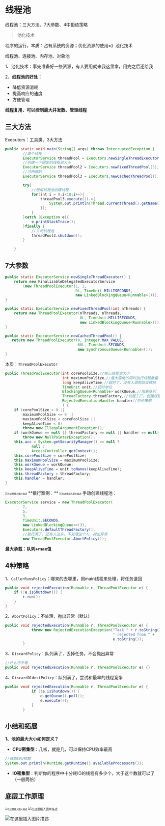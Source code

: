 # 线程池

线程池：三大方法、7大参数、4中拒绝策略

> 池化技术

程序的运行，本质：占有系统的资源；优化资源的使用=》池化技术

线程池、连接池、内存池、对象池

1、池化技术：事先准备好一些资源，有人要用就来我这里拿，用完之后还给我

2、**线程池的好处：**
- 降低资源消耗
- 提高响应的速度
- 方便管理

**线程复用、可以控制最大并发数、管理线程**

## 三大方法
Executors：工具类、3大方法

```java
public static void main(String[] args) throws InterruptedException {
        //单个线程
        ExecutorService threadPool = Executors.newSingleThreadExecutor();
        //创建一个固定的线程池大小
        ExecutorService threadPool2 = Executors.newFixedThreadPool(5);
        //可伸缩的
        ExecutorService threadPool3 = Executors.newCachedThreadPool();

        try{
            //使用线程池创建线程
            for(int i = 0;i<10;i++){
                threadPool3.execute(()->{
                    System.out.println(Thread.currentThread().getName());
                });
            }
        }catch (Exception e){
            e.printStackTrace();
        }finally {
            //关闭线程池
            threadPool3.shutdown();
        }

    }
```
## 7大参数

```java
public static ExecutorService newSingleThreadExecutor() {
    return new FinalizableDelegatedExecutorService
        (new ThreadPoolExecutor(1, 1,
                                0L, TimeUnit.MILLISECONDS,
                                new LinkedBlockingQueue<Runnable>()));
}
```

```java
public static ExecutorService newFixedThreadPool(int nThreads) {
    return new ThreadPoolExecutor(nThreads, nThreads,
                                  0L, TimeUnit.MILLISECONDS,
                                  new LinkedBlockingQueue<Runnable>());
}
```

```java
public static ExecutorService newCachedThreadPool() {
   return new ThreadPoolExecutor(0, Integer.MAX_VALUE,
                                 60L, TimeUnit.SECONDS,
                                 new SynchronousQueue<Runnable>());
}
```

本质：`ThreadPoolExecutor`

```java
public ThreadPoolExecutor(int corePoolSize,//核心线程池大小
                          int maximumPoolSize,//最大容纳的同时执行线程数量
                          long keepAliveTime,//超时了，没有人调用就会释放
                          TimeUnit unit,//超时单位
                          BlockingQueue<Runnable> workQueue,//阻塞队列
                          ThreadFactory threadFactory,//线程工厂，创建线程的，一般不动
                          RejectedExecutionHandler handler//拒绝策略
                          ) {
    if (corePoolSize < 0 ||
        maximumPoolSize <= 0 ||
        maximumPoolSize < corePoolSize ||
        keepAliveTime < 0)
        throw new IllegalArgumentException();
    if (workQueue == null || threadFactory == null || handler == null)
        throw new NullPointerException();
    this.acc = System.getSecurityManager() == null ?
            null :
            AccessController.getContext();
    this.corePoolSize = corePoolSize;
    this.maximumPoolSize = maximumPoolSize;
    this.workQueue = workQueue;
    this.keepAliveTime = unit.toNanos(keepAliveTime);
    this.threadFactory = threadFactory;
    this.handler = handler;
}
```
<img src="https://img-blog.csdnimg.cn/20210318155930199.png?x-oss-process=image/watermark,type_ZmFuZ3poZW5naGVpdGk,shadow_10,text_aHR0cHM6Ly9ibG9nLmNzZG4ubmV0L3FxXzQ1NjUwODk5,size_16,color_FFFFFF,t_70" alt="在这里插入图片描述" style="zoom:50%;" />
**银行案例：**
<img src="https://img-blog.csdnimg.cn/2021031816040788.png?x-oss-process=image/watermark,type_ZmFuZ3poZW5naGVpdGk,shadow_10,text_aHR0cHM6Ly9ibG9nLmNzZG4ubmV0L3FxXzQ1NjUwODk5,size_16,color_FFFFFF,t_70" alt="在这里插入图片描述" style="zoom:50%;" />
手动创建线程池：

```java
ExecutorService service = new ThreadPoolExecutor(
        2,
        5,
        3,
        TimeUnit.SECONDS,
        new LinkedBlockingQueue<>(3),
        Executors.defaultThreadFactory(),
        //银行满了，还有人进来，不处理这个人，抛出异常
        new ThreadPoolExecutor.AbortPolicy());
```
**最大承载：队列+max值**

## 4种策略
1、`CallerRunsPolicy`：哪来的去哪里，用main线程来处理，将任务退回

```java
public void rejectedExecution(Runnable r, ThreadPoolExecutor e) {
    if (!e.isShutdown()) {
        r.run();
    }
}
```

2、`AbortPolicy`：不处理，抛出异常（默认）

```java
public void rejectedExecution(Runnable r, ThreadPoolExecutor e) {
            throw new RejectedExecutionException("Task " + r.toString() +
                                                 " rejected from " +
                                                 e.toString());
        }
```

3、`DiscardPolicy`：队列满了，丢掉任务，不会抛出异常

```java
//什么也不做
public void rejectedExecution(Runnable r, ThreadPoolExecutor e) {}
```

4、`DiscardOldestPolicy`：队列满了，尝试和最早的线程竞争

```java
public void rejectedExecution(Runnable r, ThreadPoolExecutor e) {
            if (!e.isShutdown()) {
                e.getQueue().poll();
                e.execute(r);
            }
        }
```
## 小结和拓展
**1、池的最大大小如何定义？**
- **CPU密集型**：几核，就是几，可以保持CPU效率最高

```java
//获取CPU核数
System.out.println(Runtime.getRuntime().availableProcessors());
```

- **IO密集型**：判断你的程序中十分耗IO的线程有多少个，大于这个数就可以了（一般两倍）

## 底层工作原理

<img src="https://img-blog.csdnimg.cn/20210327210905296.png?x-oss-process=image/watermark,type_ZmFuZ3poZW5naGVpdGk,shadow_10,text_aHR0cHM6Ly9ibG9nLmNzZG4ubmV0L3FxXzQ1NjUwODk5,size_16,color_FFFFFF,t_70" alt="在这里插入图片描述" style="zoom:50%;" />

<img src="https://img-blog.csdnimg.cn/20210327211704770.png?x-oss-process=image/watermark,type_ZmFuZ3poZW5naGVpdGk,shadow_10,text_aHR0cHM6Ly9ibG9nLmNzZG4ubmV0L3FxXzQ1NjUwODk5,size_16,color_FFFFFF,t_70" alt="在这里插入图片描述" style="zoom:67%;" />

![在这里插入图片描述](https://img-blog.csdnimg.cn/20210327211925307.png?x-oss-process=image/watermark,type_ZmFuZ3poZW5naGVpdGk,shadow_10,text_aHR0cHM6Ly9ibG9nLmNzZG4ubmV0L3FxXzQ1NjUwODk5,size_16,color_FFFFFF,t_70)


